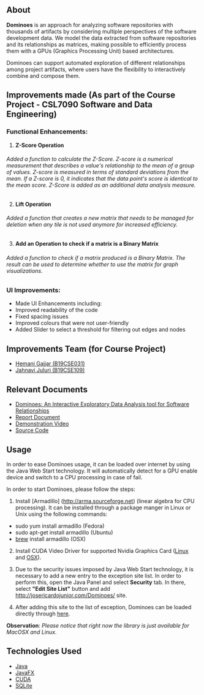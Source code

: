 ## About

**Dominoes** is an approach for analyzing software repositories with thousands of artifacts by considering multiple perspectives of the software development data. We model the data extracted from software repositories and its relationships as matrices, making possible to efficiently process them with a GPUs (Graphics Processing Unit) based architectures.

Dominoes can support automated exploration of different relationships among project artifacts, where users have the flexibility to interactively combine and compose them.

## Improvements made (As part of the Course Project - CSL7090 Software and Data Engineering)

### Functional Enhancements:

1. **Z-Score Operation** 
###### Added a function to calculate the Z-Score. Z-score is a numerical measurement that describes a value's relationship to the mean of a group of values. Z-score is measured in terms of standard deviations from the mean. If a Z-score is 0, it indicates that the data point's score is identical to the mean score. Z-Score is added as an additional data analysis measure.

2. **Lift Operation**
###### Added a function that creates a new matrix that needs to be managed for deletion when any tile is not used anymore for increased efficiency. 

3. **Add an Operation to check if a matrix is a Binary Matrix**
###### Added a function to check if a matrix produced is a Binary Matrix. The result can be used to determine whether to use the matrix for graph visualizations.


###  UI Improvements:

- Made UI Enhancements including:
- Improved readability of the code
- Fixed spacing issues
- Improved colours that were not user-friendly
- Added Slider to select a threshold for filtering out edges and nodes


## Improvements Team (for Course Project)

* [Hemani Gajjar (B19CSE031)](https://github.com/hemani-gajjar)
* [Jahnavi Juluri (B19CSE109)](https://github.com/jahnavi1111)

## Relevant Documents

* [Dominoes: An Interactive Exploratory Data Analysis tool for Software Relationships](https://ieeexplore.ieee.org/document/9072287/)
* [Report Document](https://docs.google.com/document/d/1qaXYQ5A21LkntA0s2qrfMEcMrE0EDUvu_Vn9H2Ac1Q4/edit?usp=sharing)
* [Demonstration Video](https://github.com/hemani-gajjar/improved-dominoes)
* [Source Code](https://github.com/hemani-gajjar/improved-dominoes)

## Usage

In order to ease Dominoes usage, it can be loaded over internet by using the Java Web Start technology. It will automatically detect for a GPU enable device and switch to a CPU processing in case of fail. 

In order to start Dominoes, please follow the steps:

1. Install [Armadillo] (http://arma.sourceforge.net) (linear algebra for CPU processing). It can be installed through a package manger in Linux or Unix using the following commands:

* sudo yum install armadillo (Fedora)
* sudo apt-get install armadillo (Ubuntu)
* [brew](https://github.com/Homebrew/install) install armadillo (OSX)

2. Install CUDA Video Driver for supported Nvidia Graphics Card ([Linux](https://developer.nvidia.com/cuda-downloads) and [OSX](http://www.nvidia.com/object/mac-driver-archive.html)). 

3. Due to the security issues imposed by Java Web Start technology, it is necessary to add a new entry to the exception site list. In order to perform this, open the Java Panel and select **Security** tab. In there, select **"Edit Site List"** button and add http://josericardojunior.com/Dominoes/ site.

4. After adding this site to the list of exception, Dominoes can be loaded directly through [here](http://josericardojunior.com/Dominoes/Dominoes.jnlp).

**Observation**: *Please notice that right now the library is just available for MacOSX and Linux.*

## Technologies Used

* [Java](http://java.com)
* [JavaFX](http://docs.oracle.com/javafx/)
* [CUDA](http://www.nvidia.com/object/cuda_home_new.html)
* [SQLite](http://www.sqlite.org)
